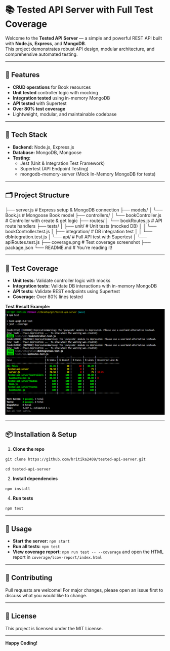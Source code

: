 # 📚 Tested API Server with Full Test Coverage

Welcome to the **Tested API Server** — a simple and powerful REST API built with **Node.js**, **Express**, and **MongoDB**.  
This project demonstrates robust API design, modular architecture, and comprehensive automated testing.

---

## 🚀 Features

- **CRUD operations** for Book resources
- **Unit tested** controller logic with mocking
- **Integration tested** using in-memory MongoDB
- **API tested** with Supertest
- **Over 80% test coverage**
- Lightweight, modular, and maintainable codebase

---

## 🧠 Tech Stack

- **Backend:** Node.js, Express.js  
- **Database:** MongoDB, Mongoose  
- **Testing:**
  - Jest (Unit & Integration Test Framework)
  - Supertest (API Endpoint Testing)
  - mongodb-memory-server (Mock In-Memory MongoDB for tests)

---

## 🗂️ Project Structure

├── server.js                     # Express setup & MongoDB connection
├── models/
│   └── Book.js                   # Mongoose Book model
├── controllers/
│   └── bookController.js         # Controller with create & get logic
├── routes/
│   └── bookRoutes.js             # API route handlers
├── tests/
│   ├── unit/                     # Unit tests (mocked DB)
│   │   └── bookController.test.js
│   ├── integration/              # DB integration test
│   │   └── dbIntegration.test.js
│   └── api/                      # Full API test with Supertest
│       └── apiRoutes.test.js
├── coverage.png                  # Test coverage screenshot
├── package.json
└── README.md                     # You're reading it!

---

## 🧪 Test Coverage

- **Unit tests:** Validate controller logic with mocks
- **Integration tests:** Validate DB interactions with in-memory MongoDB
- **API tests:** Validate REST endpoints using Supertest
- **Coverage:** Over 80% lines tested

**Test Result Example:**  
![npm test result](./test.png)

---

## 📦 Installation & Setup

1. **Clone the repo**

```git clone https://github.com/hritika2409/tested-api-server.git```

```cd tested-api-server```

2. **Install dependencies**

```npm install```

4. **Run tests**

```npm test```


---

## 📝 Usage

- **Start the server:** `npm start`
- **Run all tests:** `npm test`
- **View coverage report:** `npm run test -- --coverage` and open the HTML report in `coverage/lcov-report/index.html`

---

## 🤝 Contributing

Pull requests are welcome! For major changes, please open an issue first to discuss what you would like to change.

---

## 📄 License

This project is licensed under the MIT License.

---

**Happy Coding!**
